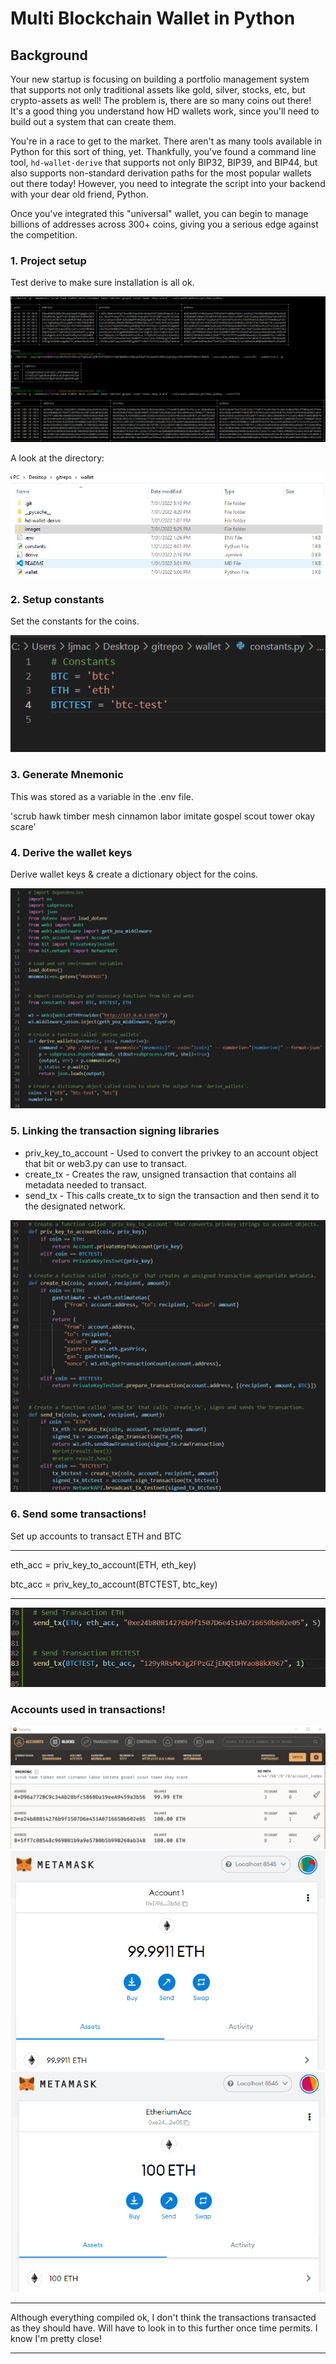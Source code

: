# Multi Blockchain Wallet in Python
## Background

Your new startup is focusing on building a portfolio management system that supports not only traditional assets
like gold, silver, stocks, etc, but crypto-assets as well! The problem is, there are so many coins out there! It's
a good thing you understand how HD wallets work, since you'll need to build out a system that can create them.

You're in a race to get to the market. There aren't as many tools available in Python for this sort of thing, yet.
Thankfully, you've found a command line tool, `hd-wallet-derive` that supports not only BIP32, BIP39, and BIP44, but
also supports non-standard derivation paths for the most popular wallets out there today! However, you need to integrate
the script into your backend with your dear old friend, Python.

Once you've integrated this "universal" wallet, you can begin to manage billions of addresses across 300+ coins, giving
you a serious edge against the competition.

### 1. Project setup
Test derive to make sure installation is all ok.

![derive_ok](images/derive_ok.png)

A look at the directory:

![wallet_dir](images/wallet_dir.png)

### 2. Setup constants
Set the constants for the coins.

![constants](images/constants.png)

### 3. Generate Mnemonic
This was stored as a variable in the .env file.

'scrub hawk timber mesh cinnamon labor imitate gospel scout tower okay scare'

### 4. Derive the wallet keys
Derive wallet keys & create a dictionary object for the coins.

![wallet_keys](images/wallet_keys.png)

### 5. Linking the transaction signing libraries
* priv_key_to_account - Used to convert the privkey to an account object that bit or web3.py can use to transact.
* create_tx - Creates the raw, unsigned transaction that contains all metadata needed to transact.
* send_tx - This calls create_tx to sign the transaction and then send it to the designated network.

![tx_signing_libraries](images/tx_signing_libraries.png)

### 6. Send some transactions!
Set up accounts to transact ETH and BTC
___
eth_acc = priv_key_to_account(ETH, eth_key)

btc_acc = priv_key_to_account(BTCTEST, btc_key)
___

![send_tx](images/send_tx.png)


### Accounts used in transactions!
![ganache_accs](images/ganache_accs.png)
![metamask_acc1](images/metamask_acc1.png)
![metamask_acc2](images/metamask_acc2.png)

---
Although everything compiled ok, I don't think the transactions transacted as they should have.  Will have to look in to this further once time permits.  I know I'm pretty close!
___